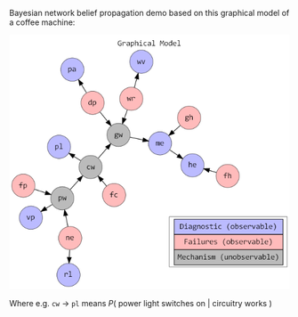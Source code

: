 Bayesian network belief propagation demo based on this graphical model of a coffee machine:

![](coffee_machine_graphical_model.png)

Where e.g. `cw` &rarr; `pl` means $P($ power light switches on | circuitry works $)$
